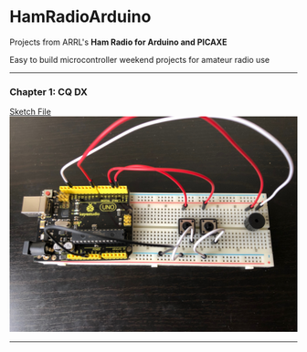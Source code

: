 # HamRadioArduino
Projects from ARRL's **Ham Radio for Arduino and PICAXE**

Easy to build microcontroller weekend projects for amateur radio use

---
### Chapter 1: CQ DX
[Sketch File](Ch01-CQDX/Ch01-CQDX.ino)
![Ch01](media/Ch01.JPG)

--- 